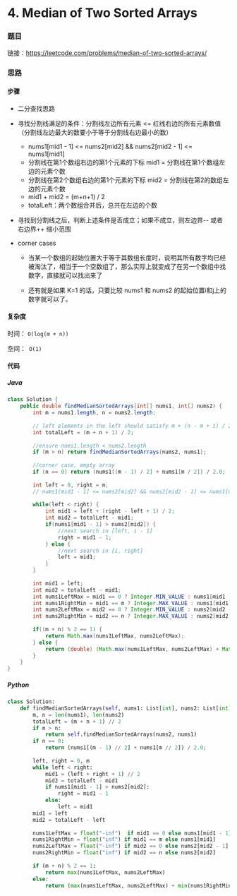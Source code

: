 # 4. Median of Two Sorted Arrays

### 题目

链接：https://leetcode.com/problems/median-of-two-sorted-arrays/



### 思路

#### 步骤

- 二分查找思路

- 寻找分割线满足的条件：分割线左边所有元素 <= 红线右边的所有元素数值（分割线左边最大的数要小于等于分割线右边最小的数） 

  - nums1[mid1 - 1] <= nums2[mid2] && nums2[mid2 - 1] <= nums1[mid1]
  - 分割线在第1个数组右边的第1个元素的下标 mid1 = 分割线在第1个数组左边的元素个数
  - 分割线在第2个数组右边的第1个元素的下标 mid2 = 分割线在第2的数组左边的元素个数
  - mid1 + mid2 = (m+n+1) / 2
  - totalLeft：两个数组合并后，总共在左边的个数

- 寻找到分割线之后，判断上述条件是否成立；如果不成立，则左边界-- 或者 右边界++ 缩小范围

- corner cases

  - 当某一个数组的起始位置大于等于其数组长度时，说明其所有数字均已经被淘汰了，相当于一个空数组了，那么实际上就变成了在另一个数组中找数字，直接就可以找出来了

  - 还有就是如果 K=1 的话，只要比较 nums1 和 nums2 的起始位置i和j上的数字就可以了。





#### 复杂度

时间： `O(log(m + n))`

空间：` O(1)`

#### 代码

##### Java

```java
class Solution {
    public double findMedianSortedArrays(int[] nums1, int[] nums2) {
        int m = nums1.length, n = nums2.length;
        
        // left elements in the left should satisfy m + (n - m + 1) / 2
        int totalLeft = (m + n + 1) / 2;
        
        //ensure nums1.length < nums2.length
        if (m > n) return findMedianSortedArrays(nums2, nums1);
        
        //corner case, empty array
        if (n == 0) return (nums1[(m - 1) / 2] + nums1[m / 2]) / 2.0;
        
        int left = 0, right = m;
        // nums1[mid1 - 1] <= nums2[mid2] && nums2[mid2 - 1] <= nums1[mid1]
        
        while(left < right) {
            int mid1 = left + (right - left + 1) / 2;
            int mid2 = totalLeft - mid1;
            if(nums1[mid1 - 1] > nums2[mid2]) {
                //next search in [left, i - 1]
                right = mid1 - 1;
            } else {
                //next search in [i, right]
                left = mid1;
            }
        }
        
        int mid1 = left;
        int mid2 = totalLeft - mid1;
        int nums1LeftMax = mid1 == 0 ? Integer.MIN_VALUE : nums1[mid1 - 1];
        int nums1RightMin = mid1 == m ? Integer.MAX_VALUE : nums1[mid1];
        int nums2LeftMax = mid2 == 0 ? Integer.MIN_VALUE : nums2[mid2 - 1];
        int nums2RightMin = mid2 == n ? Integer.MAX_VALUE : nums2[mid2];
        
        if((m + n) % 2 == 1) {
            return Math.max(nums1LeftMax, nums2LeftMax);
        } else {
            return (double) (Math.max(nums1LeftMax, nums2LeftMax) + Math.min(nums1RightMin, nums2RightMin)) / 2;
        }
    }
}
```



##### Python

```python
class Solution:
    def findMedianSortedArrays(self, nums1: List[int], nums2: List[int]) -> float:
        m, n = len(nums1), len(nums2)
        totalLeft = (m + n + 1) // 2
        if m > n:
            return self.findMedianSortedArrays(nums2, nums1)
        if n == 0:
            return (nums1[(m - 1) // 2] + nums1[m // 2]) / 2.0;
        
        left, right = 0, m
        while left < right:
            mid1 = (left + right + 1) // 2
            mid2 = totalLeft - mid1
            if nums1[mid1 - 1] > nums2[mid2]:
                right = mid1 - 1
            else:
                left = mid1
        mid1 = left
        mid2 = totalLeft - left
        
        nums1LeftMax = float("-inf")  if mid1 == 0 else nums1[mid1 - 1]
        nums1RightMin = float("inf") if mid1 == m else nums1[mid1]
        nums2LeftMax = float("-inf") if mid2 == 0 else nums2[mid2 - 1]
        nums2RightMin = float("inf") if mid2 == n else nums2[mid2]
        
        if (m + n) % 2 == 1:
            return max(nums1LeftMax, nums2LeftMax)
        else:
            return (max(nums1LeftMax, nums2LeftMax) + min(nums1RightMin, nums2RightMin)) / 2
```